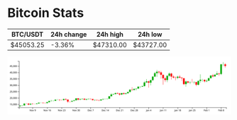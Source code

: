 # Bitcoin Stats

BTC/USDT|24h change|24h high|24h low|
|---|---|---|---|
|$45053.25|-3.36%|$47310.00|$43727.00|

<img src="./chart.svg">
